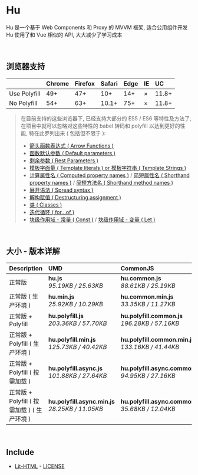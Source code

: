 # Hu
Hu 是一个基于 Web Components 和 Proxy 的 MVVM 框架, 适合公用组件开发<br>
Hu 使用了和 Vue 相似的 API, 大大减少了学习成本

<br>

## 浏览器支持

|              | Chrome | Firefox | Safari | Edge | IE | UC    |
| :-           | :-     | :-      | :-     | :-   | :- | :-    |
| Use Polyfill | 49+    | 47+     | 10+    | 14+  | ×  | 11.8+ |
| No Polyfill  | 54+    | 63+     | 10.1+  | 75+  | ×  | 11.8+ |

> 在目前支持的这些浏览器下, 已经支持大部分的 ES5 / ES6 等特性及方法了,<br>
> 在项目中就可以忽略对这些特性的 babel 转码和 polyfill 以达到更好的性能, 特在此罗列出来 ( 包括但不限于 ): <br>
  > - [箭头函数表达式 ( Arrow Functions )](https://developer.mozilla.org/zh-CN/docs/Web/JavaScript/Reference/Functions/Arrow_functions)
  > - [函数默认参数 ( Default parameters )](https://developer.mozilla.org/zh-CN/docs/Web/JavaScript/Reference/Functions/Default_parameters)
  > - [剩余参数 ( Rest Parameters )](https://developer.mozilla.org/zh-CN/docs/Web/JavaScript/Reference/Functions/Rest_parameters)
  > - [模板字面量 ( Template literals ) or 模板字符串 ( Template Strings )](https://developer.mozilla.org/zh-CN/docs/Web/JavaScript/Reference/template_strings)
  > - [计算属性名 ( Computed property names )](https://developer.mozilla.org/zh-CN/docs/Web/JavaScript/Reference/Operators/Object_initializer#计算属性名) / [简短属性名 ( Shorthand property names )](https://developer.mozilla.org/zh-CN/docs/Web/JavaScript/Reference/Operators/Object_initializer#属性定义) / [简短方法名 ( Shorthand method names )](https://developer.mozilla.org/zh-CN/docs/Web/JavaScript/Reference/Operators/Object_initializer#方法定义)
  > - [展开语法 ( Spread syntax )](https://developer.mozilla.org/zh-CN/docs/Web/JavaScript/Reference/Operators/Spread_syntax)
  > - [解构赋值 ( Destructuring assignment )](https://developer.mozilla.org/zh-CN/docs/Web/JavaScript/Reference/Operators/Destructuring_assignment)
  > - [类 ( Classes )](https://developer.mozilla.org/zh-CN/docs/Web/JavaScript/Reference/Classes)
  > - [迭代循环 ( for...of )](https://developer.mozilla.org/zh-CN/docs/Web/JavaScript/Reference/Statements/for...of)
  > - [块级作用域 - 常量 ( Const )](https://developer.mozilla.org/zh-CN/docs/Web/JavaScript/Reference/Statements/const) / [块级作用域 - 变量 ( Let )](https://developer.mozilla.org/zh-CN/docs/Web/JavaScript/Reference/Statements/let)

<br>

## 大小 - 版本详解
| Description | UMD | CommonJS | ES Module |
| :- | :- | :- | :- |
| 正常版 | **hu.js**<br>*95.19KB / 25.63KB* | **hu.common.js**<br>*88.61KB / 25.19KB* | **hu.esm.js**<br>*88.59KB / 25.17KB* |
| 正常版 ( 生产环境 ) | **hu.min.js**<br>*25.92KB / 10.29KB* | **hu.common.min.js**<br>*33.35KB / 11.27KB* | **hu.esm.min.js**<br>*25.75KB / 10.22KB* |
| 正常版 + Polyfill | **hu.polyfill.js**<br>*203.36KB / 57.70KB* | **hu.polyfill.common.js**<br>*196.28KB / 57.16KB* | **hu.polyfill.esm.js**<br>*196.26KB / 57.14KB* |
| 正常版 + Polyfill ( 生产环境 ) | **hu.polyfill.min.js**<br>*125.73KB / 40.42KB* | **hu.polyfill.common.min.js**<br>*133.16KB / 41.44KB* | **hu.polyfill.esm.min.js**<br>*125.56KB / 40.35KB* |
| 正常版 + Polyfill ( 按需加载 ) | **hu.polyfill.async.js**<br>*101.88KB / 27.64KB* | **hu.polyfill.async.common.js**<br>*94.95KB / 27.16KB* | **hu.polyfill.async.esm.js**<br>*94.94KB / 27.15KB* |
| 正常版 + Polyfill ( 按需加载 ) ( 生产环境 ) | **hu.polyfill.async.min.js**<br>*28.25KB / 11.05KB* | **hu.polyfill.async.common.min.js**<br>*35.68KB / 12.04KB* | **hu.polyfill.async.esm.min.js**<br>*28.08KB / 10.98KB* |

<br>

## Include
  - [Lit-HTML](https://github.com/Polymer/lit-html) \- [LICENSE](https://github.com/Polymer/lit-html/blob/master/LICENSE)